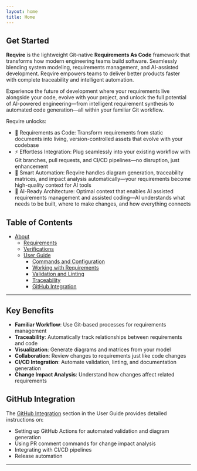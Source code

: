 ```yaml
---
layout: home
title: Home
---
```


## Get Started

**Reqvire** is the lightweight Git-native **Requirements As Code** framework that transforms how modern engineering teams build software. Seamlessly blending system modeling, requirements management, and AI-assisted development. Reqvire empowers teams to deliver better products faster with complete traceability and intelligent automation.

Experience the future of development where your requirements live alongside your code, evolve with your project, and unlock the full potential of AI-powered engineering—from intelligent requirement synthesis to automated code generation—all within your familiar Git workflow.

Reqvire unlocks:
  - 🚀 Requirements as Code: Transform requirements from static documents into living, version-controlled assets that evolve with your codebase
  - ⚡ Effortless Integration: Plug seamlessly into your existing workflow with Git branches, pull requests, and CI/CD pipelines—no disruption, just enhancement
  - 🤖 Smart Automation: Reqvire handles diagram generation, traceability matrices, and impact analysis automatically—your requirements become high-quality context for AI tools
  - 🧠 AI-Ready Architecture: Optimal context that enables AI assisted requirements management and assisted coding—AI understands what needs to be built, where to make changes, and how everything connects


## Table of Contents

- [About](./about.md)
  - [Requirements](./requirements.md)
  - [Verifications](./verifications.md)    
  - [User Guide](./user_guide.md)
    - [Commands and Configuration](./user_guide.md#basic-commands)
    - [Working with Requirements](./user_guide.md#working-with-requirements)
    - [Validation and Linting](./user_guide.md#validation)
    - [Traceability](./user_guide.md#traceability)
    - [GitHub Integration](./user_guide.md#github-integration)

---

## Key Benefits

- **Familiar Workflow**: Use Git-based processes for requirements management
- **Traceability**: Automatically track relationships between requirements and code
- **Visualization**: Generate diagrams and matrices from your model
- **Collaboration**: Review changes to requirements just like code changes
- **CI/CD Integration**: Automate validation, linting, and documentation generation
- **Change Impact Analysis**: Understand how changes affect related requirements

## GitHub Integration

The [GitHub Integration](./user_guide.md#github-integration) section in the User Guide provides detailed instructions on:

- Setting up GitHub Actions for automated validation and diagram generation
- Using PR comment commands for change impact analysis
- Integrating with CI/CD pipelines
- Release automation

---

